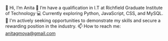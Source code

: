 👋 Hi, I’m Anita
🌱 I’m have a qualification in I.T at Richfield Graduate Institute of Technology
💻 Currently exploring Python, JavaScript, CSS, and MySQL.
👔 I'm actively seeking opportunities to demonstrate my skills and secure a rewarding position in the industry.
📫 How to reach me: anitagmoya@gmail.com

<!---
Ani-jpg-alt/Ani-jpg-alt is a ✨ special ✨ repository because its `README.md` (this file) appears on your GitHub profile.
You can click the Preview link to take a look at your changes.
--->
